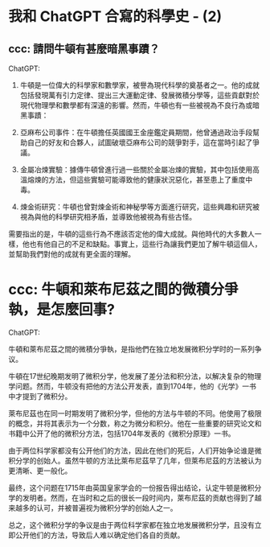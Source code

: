 # 我和 ChatGPT 合寫的科學史 - (2)

## ccc: 請問牛頓有甚麼暗黑事蹟？

ChatGPT: 

1. 牛頓是一位偉大的科學家和數學家，被譽為現代科學的奠基者之一。他的成就包括發現萬有引力定律、提出三大運動定律、發展微積分學等，這些貢獻對於現代物理學和數學都有深遠的影響。然而，牛頓也有一些被視為不良行為或暗黑事蹟：

2. 亞麻布公司事件：在牛頓擔任英國國王金座鑑定員期間，他曾通過政治手段幫助自己的好友和合夥人，試圖破壞亞麻布公司的競爭對手，這在當時引起了爭議。

3. 金屬冶煉實驗：據傳牛頓曾進行過一些關於金屬冶煉的實驗，其中包括使用高溫熔煉的方法，但這些實驗可能導致他的健康狀況惡化，甚至患上了重度中毒。

4. 煉金術研究：牛頓也曾對煉金術和神秘學等方面進行研究，這些興趣和研究被視為與他的科學研究相矛盾，並導致他被視為有些古怪。

需要指出的是，牛頓的這些行為不應該否定他的偉大成就。與他時代的大多數人一樣，他也有他自己的不足和缺點。事實上，這些行為讓我們更加了解牛頓這個人，並幫助我們對他的成就有更全面的理解。

# ccc: 牛頓和萊布尼茲之間的微積分爭執，是怎麼回事?

ChatGPT:

牛頓和萊布尼茲之間的微積分爭執，是指他們在独立地发展微积分学时的一系列争议。

牛頓在17世纪晚期发明了微积分学，他发展了差分法和积分法，以解决复杂的物理学问题。然而，牛顿没有把他的方法公开发表，直到1704年，他的《光学》一书中才提到了微积分。

萊布尼茲也在同一时期发明了微积分学，但他的方法与牛顿的不同。他使用了极限的概念，并将其表示为一个分数，称之为微分和积分。他在一些重要的研究论文和书籍中公开了他的微积分方法，包括1704年发表的《微积分原理》一书。

由于两位科学家都没有公开他们的方法，因此在他们的死后，人们开始争论谁是微积分学的创始人。虽然牛顿的方法比萊布尼茲早了几年，但萊布尼茲的方法被认为更清晰、更一般化。

最终，这个问题在1715年由英国皇家学会的一份报告得出结论，认定牛顿是微积分学的发明者。然而，在当时和之后的很长一段时间内，萊布尼茲的贡献也得到了越来越多的认可，并被普遍视为微积分学的创始人之一。

总之，这个微积分学的争议是由于两位科学家都在独立地发展微积分学，且没有立即公开他们的方法，导致后人难以确定他们各自的贡献。

